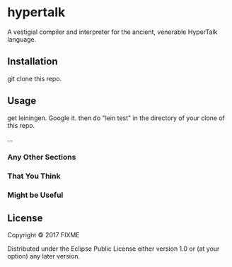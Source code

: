 # hypertalk

A vestigial compiler and interpreter for the ancient, venerable HyperTalk language.

## Installation

git clone this repo.

## Usage

get leiningen. Google it. then do "lein test" in the directory of your clone of this repo.

...

### Any Other Sections
### That You Think
### Might be Useful

## License

Copyright © 2017 FIXME

Distributed under the Eclipse Public License either version 1.0 or (at
your option) any later version.
